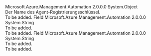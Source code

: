 <Type Name="AgentRegistrationKeyName" FullName="Microsoft.Azure.Management.Automation.Models.AgentRegistrationKeyName">
  <TypeSignature Language="C#" Value="public static class AgentRegistrationKeyName" />
  <TypeSignature Language="ILAsm" Value=".class public auto ansi abstract sealed beforefieldinit AgentRegistrationKeyName extends System.Object" />
  <TypeSignature Language="DocId" Value="T:Microsoft.Azure.Management.Automation.Models.AgentRegistrationKeyName" />
  <TypeSignature Language="VB.NET" Value="Public Class AgentRegistrationKeyName" />
  <TypeSignature Language="F#" Value="type AgentRegistrationKeyName = class" />
  <AssemblyInfo>
    <AssemblyName>Microsoft.Azure.Management.Automation</AssemblyName>
    <AssemblyVersion>2.0.0.0</AssemblyVersion>
  </AssemblyInfo>
  <Base>
    <BaseTypeName>System.Object</BaseTypeName>
  </Base>
  <Interfaces />
  <Docs>
    <summary>
            Der Name des Agent-Registrierungsschlüssel.
            </summary>
    <remarks>To be added.</remarks>
  </Docs>
  <Members>
    <Member MemberName="Primary">
      <MemberSignature Language="C#" Value="public const string Primary;" />
      <MemberSignature Language="ILAsm" Value=".field public static literal string Primary" />
      <MemberSignature Language="DocId" Value="F:Microsoft.Azure.Management.Automation.Models.AgentRegistrationKeyName.Primary" />
      <MemberSignature Language="VB.NET" Value="Public Const Primary As String " />
      <MemberSignature Language="F#" Value="val mutable Primary : string" Usage="Microsoft.Azure.Management.Automation.Models.AgentRegistrationKeyName.Primary" />
      <MemberType>Field</MemberType>
      <AssemblyInfo>
        <AssemblyName>Microsoft.Azure.Management.Automation</AssemblyName>
        <AssemblyVersion>2.0.0.0</AssemblyVersion>
      </AssemblyInfo>
      <ReturnValue>
        <ReturnType>System.String</ReturnType>
      </ReturnValue>
      <Docs>
        <summary>To be added.</summary>
        <remarks>To be added.</remarks>
      </Docs>
    </Member>
    <Member MemberName="Secondary">
      <MemberSignature Language="C#" Value="public const string Secondary;" />
      <MemberSignature Language="ILAsm" Value=".field public static literal string Secondary" />
      <MemberSignature Language="DocId" Value="F:Microsoft.Azure.Management.Automation.Models.AgentRegistrationKeyName.Secondary" />
      <MemberSignature Language="VB.NET" Value="Public Const Secondary As String " />
      <MemberSignature Language="F#" Value="val mutable Secondary : string" Usage="Microsoft.Azure.Management.Automation.Models.AgentRegistrationKeyName.Secondary" />
      <MemberType>Field</MemberType>
      <AssemblyInfo>
        <AssemblyName>Microsoft.Azure.Management.Automation</AssemblyName>
        <AssemblyVersion>2.0.0.0</AssemblyVersion>
      </AssemblyInfo>
      <ReturnValue>
        <ReturnType>System.String</ReturnType>
      </ReturnValue>
      <Docs>
        <summary>To be added.</summary>
        <remarks>To be added.</remarks>
      </Docs>
    </Member>
  </Members>
</Type>